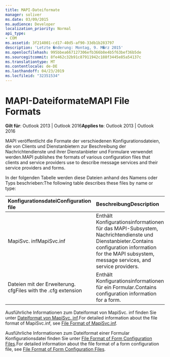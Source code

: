 ```yaml
---
title: MAPI-Dateiformate
manager: soliver
ms.date: 03/09/2015
ms.audience: Developer
localization_priority: Normal
api_type:
- COM
ms.assetid: 3f214001-cd17-40d5-af90-33db1b283797
description: 'Letzte �nderung: Montag, 9. M�rz 2015'
ms.openlocfilehash: 995bbea667127306efb366b8e4b5f63bef36b5de
ms.sourcegitcommit: 8fe462c32b91c87911942c188f3445e85a54137c
ms.translationtype: MT
ms.contentlocale: de-DE
ms.lasthandoff: 04/23/2019
ms.locfileid: "32351534"
---
```

# <a name="mapi-file-formats"></a><span data-ttu-id="4e1a1-103">MAPI-Dateiformate</span><span class="sxs-lookup"><span data-stu-id="4e1a1-103">MAPI File Formats</span></span>

  
  
<span data-ttu-id="4e1a1-104">**Gilt für**: Outlook 2013 | Outlook 2016</span><span class="sxs-lookup"><span data-stu-id="4e1a1-104">**Applies to**: Outlook 2013 | Outlook 2016</span></span> 
  
<span data-ttu-id="4e1a1-105">MAPI veröffentlicht die Formate der verschiedenen Konfigurationsdateien, die von Clients und Dienstanbietern zur Beschreibung der Nachrichtendienste und ihrer Dienstanbieter und Formulare verwendet werden.</span><span class="sxs-lookup"><span data-stu-id="4e1a1-105">MAPI publishes the formats of various configuration files that clients and service providers use to describe message services and their service providers and forms.</span></span>
  
<span data-ttu-id="4e1a1-106">In der folgenden Tabelle werden diese Dateien anhand des Namens oder Typs beschrieben:</span><span class="sxs-lookup"><span data-stu-id="4e1a1-106">The following table describes these files by name or type:</span></span>
  
|<span data-ttu-id="4e1a1-107">**Konfigurationsdatei**</span><span class="sxs-lookup"><span data-stu-id="4e1a1-107">**Configuration file**</span></span>|<span data-ttu-id="4e1a1-108">**Beschreibung**</span><span class="sxs-lookup"><span data-stu-id="4e1a1-108">**Description**</span></span>|
|:-----|:-----|
|<span data-ttu-id="4e1a1-109">MapiSvc. inf</span><span class="sxs-lookup"><span data-stu-id="4e1a1-109">MapiSvc.inf</span></span>  <br/> |<span data-ttu-id="4e1a1-110">Enthält Konfigurationsinformationen für das MAPI-Subsystem, Nachrichtendienste und Dienstanbieter.</span><span class="sxs-lookup"><span data-stu-id="4e1a1-110">Contains configuration information for the MAPI subsystem, message services, and service providers.</span></span>  <br/> |
|<span data-ttu-id="4e1a1-111">Dateien mit der Erweiterung. cfg</span><span class="sxs-lookup"><span data-stu-id="4e1a1-111">Files with the .cfg extension</span></span>  <br/> |<span data-ttu-id="4e1a1-112">Enthält Konfigurationsinformationen für ein Formular.</span><span class="sxs-lookup"><span data-stu-id="4e1a1-112">Contains configuration information for a form.</span></span>  <br/> |
   
<span data-ttu-id="4e1a1-113">Ausführliche Informationen zum Dateiformat von MapiSvc. inf finden Sie unter [Dateiformat von MapiSvc. inf](file-format-of-mapisvc-inf.md).</span><span class="sxs-lookup"><span data-stu-id="4e1a1-113">For detailed information about the file format of MapiSvc.inf, see [File Format of MapiSvc.inf](file-format-of-mapisvc-inf.md).</span></span> 
  
<span data-ttu-id="4e1a1-114">Ausführliche Informationen zum Dateiformat einer Formular Konfigurationsdatei finden Sie unter [File Format of Form Configuration Files](file-format-of-form-configuration-files.md).</span><span class="sxs-lookup"><span data-stu-id="4e1a1-114">For detailed information about the file format of a form configuration file, see [File Format of Form Configuration Files](file-format-of-form-configuration-files.md).</span></span> 
  

